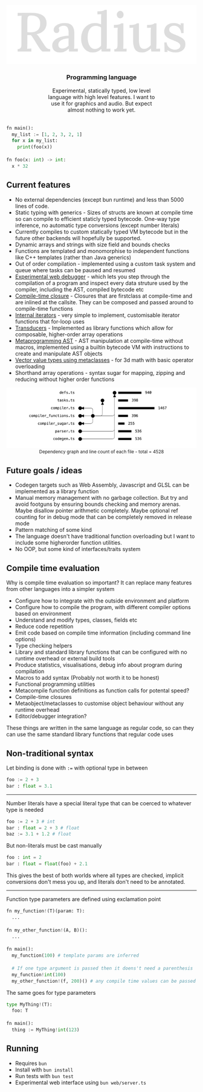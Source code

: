 

<br />
<div align="center">
  <a href="https://github.com/JakeCoxon/radius">
    <img src="./docs/logo.svg">
  </a>

  <h3 align="center">Programming language</h3>

  <p align="center" style="padding:0 100px">
    Experimental, statically typed, low level language with high level features. I want to use it for graphics and audio. But expect almost nothing to work yet.
    <br />
  </p>
</div>


```python

fn main():
  my_list := [1, 2, 3, 2, 1]
  for x in my_list:
    print(foo(x))

fn foo(x: int) -> int:
  x * 32
```

## Current features

* No external dependencies (except bun runtime) and less than 5000 lines of code.
* Static typing with generics - Sizes of structs are known at compile time so can compile to efficient staticly typed bytecode. One-way type inference, no automatic type conversions (except number literals)
* Currently compiles to custom statically typed VM bytecode but in the future other backends will hopefully be supported.
* Dynamic arrays and strings with size field and bounds checks
* Functions are templated and monomorphise to independent functions like C++ templates (rather than Java generics)
* Out of order compilation - implemented using a custom task system and queue where tasks can be paused and resumed
* [Experimental web debugger](docs/debugger.md) - which lets you step through the compilation of a program and inspect every data struture used by the compiler, including the AST, compiled bytecode etc
* [Compile-time closure](docs/closures.md) - Closures that are firstclass at compile-time and are inlined at the callsite. They can be composed and passed around to compile-time functions
* [Internal iterators](docs/iterators.md) - very simple to implement, customisable iterator functions that for-loop uses
* [Transducers](docs/transducers.md) - Implemented as library functions which allow for composable, higher-order array operations
* [Metaprogramming AST](docs/compile_time.md) - AST manipulation at compile-time without macros, implemented using a builtin bytecode VM with instructions to create and manipulate AST objects
* [Vector value types using metaclasses](docs/metaclasses.md) - for 3d math with basic operator overloading
* Shorthand array operations - syntax sugar for mapping, zipping and reducing without higher order functions


<div align=center style="background:white"><img src="./docs/files.png" width=400></div>
<div align=center><small>Dependency graph and line count of each file - total = 4528</small></div>


## Future goals / ideas

* Codegen targets such as Web Assembly, Javascript and GLSL can be implemented as a library function
* Manual memory management with no garbage collection. But try and avoid footguns by ensuring bounds checking and memory arenas. Maybe disallow pointer arithmetic completely. Maybe optional ref counting for in debug mode that can be completely removed in release mode
* Pattern matching of some kind
* The language doesn't have traditional function overloading but I want to include some higherorder function utilities.
* No OOP, but some kind of interfaces/traits system

## Compile time evaluation

Why is compile time evaluation so important? It can replace many features from other languages into a simpler system

* Configure how to integrate with the outside environment and platform
* Configure how to compile the program, with different compiler options based on environment
* Understand and modify types, classes, fields etc
* Reduce code repetition
* Emit code based on compile time information (including command line options)
* Type checking helpers
* Library and standard library functions that can be configured with no runtime overhead or external build tools
* Produce statistics, visualisations, debug info about program during compilation
* Macros to add syntax (Probably not worth it to be honest)
* Functional programming utilities
* Metacompile function definitions as function calls for potental speed?
* Compile-time closures
* Metaobject/metaclasses to customise object behaviour without any runtime overhead
* Editor/debugger integration?

These things are written in the same language as regular code, so can they can use the same standard library functions that regular code uses

## Non-traditional syntax

Let binding is done with `:=` with optional type in between

```python
foo := 2 + 3
bar : float = 3.1
```

---

Number literals have a special literal type that can be coerced to whatever type is needed

```python
foo := 2 + 3 # int
bar : float = 2 + 3 # float
baz := 3.1 + 1.2 # float
```

But non-literals must be cast manually

```python
foo : int = 2
bar : float = float(foo) + 2.1
```

This gives the best of both worlds where all types are checked, implicit conversions don't mess you up, and literals don't need to be annotated.

---

Function type parameters are defined using exclamation point

```python
fn my_function!(T)(param: T):
  ...

fn my_other_function!(A, B)():
  ...

fn main():
  my_function(100) # template params are inferred

  # If one type argument is passed then it doens't need a parenthesis
  my_function!int(100) 
  my_other_function!(f, 200)() # any compile time values can be passed
```

The same goes for type parameters

```python
type MyThing!(T):
  foo: T

fn main():
  thing := MyThing!int(123)
```



## Running

* Requires `bun`
* Install with `bun install`
* Run tests with `bun test`
* Experimental web interface using `bun web/server.ts`
